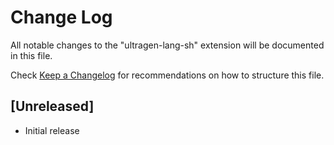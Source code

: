 # Change Log

All notable changes to the "ultragen-lang-sh" extension will be documented in this file.

Check [Keep a Changelog](http://keepachangelog.com/) for recommendations on how to structure this file.

## [Unreleased]

- Initial release